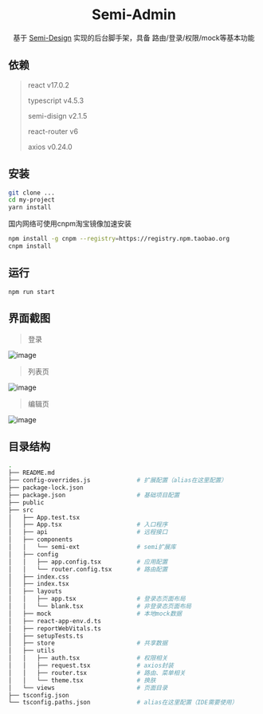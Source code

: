 <h1 align="center">Semi-Admin</h1>
<div align="center">基于 <a href="https://semi.design/zh-CN/">Semi-Design</a> 实现的后台脚手架，具备 路由/登录/权限/mock等基本功能</div>

## 依赖

> react v17.0.2
> 
> typescript v4.5.3
> 
> semi-disign v2.1.5
> 
> react-router  v6
> 
> axios v0.24.0

## 安装

```bash
git clone ...
cd my-project
yarn install
```
国内网络可使用cnpm淘宝镜像加速安装
```bash
npm install -g cnpm --registry=https://registry.npm.taobao.org
cnpm install
```

## 运行
```
npm run start
```

## 界面截图

> 登录

![image](https://gitee.com/django-extend/photowall/raw/master/semi/semi-login.png)

> 列表页

![image](https://gitee.com/django-extend/photowall/raw/master/semi/semi-index.png)

> 编辑页

![image](https://gitee.com/django-extend/photowall/raw/master/semi/semi-edit.png)

## 目录结构

```bash
.
├── README.md
├── config-overrides.js             # 扩展配置（alias在这里配置）
├── package-lock.json               
├── package.json                    # 基础项目配置
├── public
├── src
│   ├── App.test.tsx
│   ├── App.tsx                     # 入口程序
│   ├── api                         # 远程接口
│   ├── components
│   │   └── semi-ext                # semi扩展库
│   ├── config
│   │   ├── app.config.tsx          # 应用配置
│   │   └── router.config.tsx       # 路由配置
│   ├── index.css
│   ├── index.tsx
│   ├── layouts
│   │   ├── app.tsx                 # 登录态页面布局
│   │   └── blank.tsx               # 非登录态页面布局
│   ├── mock                        # 本地mock数据
│   ├── react-app-env.d.ts
│   ├── reportWebVitals.ts
│   ├── setupTests.ts
│   ├── store                       # 共享数据
│   ├── utils
│   │   ├── auth.tsx                # 权限相关
│   │   ├── request.tsx             # axios封装
│   │   ├── router.tsx              # 路由、菜单相关
│   │   └── theme.tsx               # 换肤
│   └── views                       # 页面目录
├── tsconfig.json
└── tsconfig.paths.json             # alias在这里配置（IDE需要使用）
```